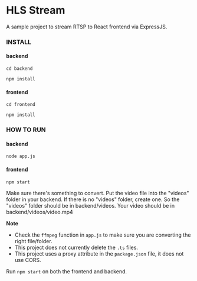 # HLS Stream

A sample project to stream RTSP to React frontend via ExpressJS.

### INSTALL

#### backend

```cd backend```

```npm install```

#### frontend
```cd frontend```

```npm install```

### HOW TO RUN

#### backend
```node app.js```

#### frontend
```npm start```

Make sure there's something to convert. Put the video file into the "videos" folder in your backend. If there is no "videos" folder, create one. So the "videos" folder should be in backend/videos. Your video should be in backend/videos/video.mp4

**Note**
- Check the ```ffmpeg``` function in ```app.js``` to make sure you are converting the right file/folder. 
- This project does not currently delete the ```.ts``` files.
- This project uses a proxy attribute in the ```package.json``` file, it does not use CORS.

Run ```npm start``` on both the frontend and backend.
